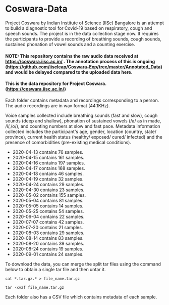 # Coswara-Data

Project Coswara by Indian Institute of Science (IISc) Bangalore is an attempt to build a diagnostic tool for Covid-19 based on respiratory, cough and speech sounds. The project is in the data collection stage now. It requires the participants to provide a recording of breathing sounds, cough sounds, sustained phonation of vowel sounds and a counting exercise.

#### NOTE: This repository contains the raw audio data received at https://coswara.iisc.ac.in/ . The annotation process of this is ongoing (https://github.com/iiscleap/Coswara-Exp/tree/master/Annotated_Data) and would be delayed compared to the uploaded data here.

#### This is the data repository for Project Coswara. (https://coswara.iisc.ac.in/)

<p>Each folder contains metadata and recordings corresponding to a person. The audio recordings are in wav format (44.1KHz).

Voice samples collected include breathing sounds (fast and slow), cough sounds (deep and shallow), phonation of sustained vowels (/a/ as in made, /i/,/o/), and counting numbers at slow and fast pace. Metadata information collected includes the participant's age, gender, location (country, state/ province), current health status (healthy/ exposed/ cured/ infected) and the presence of comorbidities (pre-existing medical conditions). </p>

- 2020-04-13 contains 76 samples.
- 2020-04-15 contains 161 samples. 
- 2020-04-16 contains 197 samples.
- 2020-04-17 contains 168 samples.
- 2020-04-18 contains 46 samples. 
- 2020-04-19 contains 32 samples.
- 2020-04-24 contains 29 samples.
- 2020-04-30 contains 23 samples.
- 2020-05-02 contains 155 samples.
- 2020-05-04 contains 81 samples.
- 2020-05-05 contains 14 samples.
- 2020-05-25 contains 54 samples.
- 2020-06-04 contains 22 samples.
- 2020-07-07 contains 42 samples.
- 2020-07-20 contains 21 samples.
- 2020-08-03 contains 29 samples.
- 2020-08-14 contains 83 samples.
- 2020-08-20 contains 39 samples.
- 2020-08-24 contains 19 samples.
- 2020-09-01 contains 24 samples.

To download the data, you can merge the split tar files using the command below to obtain a single tar file and then untar it.

`cat *.tar.gz.* > file_name.tar.gz `

`tar -xvzf file_name.tar.gz`

Each folder also has a CSV file which contains metadata of each sample.
